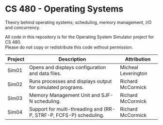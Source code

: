 # CS 480 - Operating Systems
Theory behind operating systems; scheduling, memory management, I/O and concurrency.

All code in this repository is for the Operating System Simulator project for CS 480.<br>
Please do not copy or redistribute this code without permission.

|Project|Description|Attribution|
|---|---|---|
|Sim01|Opens and displays configuration and data files.|Micheal Leverington|
|Sim02|Runs processes and displays output for simulated programs.|Richard McCormick|
|Sim03|Memory Management Unit and SJF-N scheduling.|Richard McCormick|
|Sim04|Support for multi-threading and (RR-P, STRF-P, FCFS-P) scheduling.|Richard McCormick|
